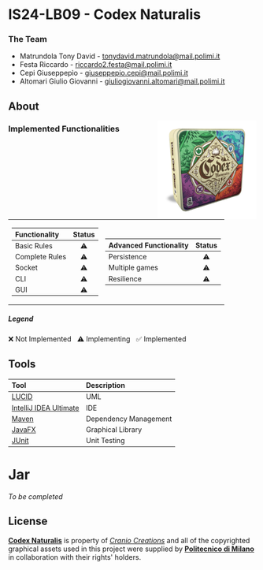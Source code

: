 # IS24-LB09 - Codex Naturalis


### The Team

* Matrundola Tony David - tonydavid.matrundola@mail.polimi.it
* Festa Riccardo - riccardo2.festa@mail.polimi.it
* Cepi Giuseppepìo - giuseppepio.cepi@mail.polimi.it
* Altomari Giulio Giovanni - giuliogiovanni.altomari@mail.polimi.it

## About

<img src="Github/Codex.png" width=200px height=200px align="right"/>


### Implemented Functionalities
<table>
<tr><td>

| Functionality     |  Status    |
|:------------------|:----------:|
| Basic Rules       | :warning:  |
| Complete Rules    | :warning:  |
| Socket            | :warning:  |
| CLI               | :warning:  |
| GUI               | :warning:  |

</td><td>

| Advanced Functionality  |   Status   |
|:------------------------|:----------:|
| Persistence             | :warning:  |
| Multiple games          | :warning:  |
| Resilience              | :warning:  |

</td></tr>
</table>

##### Legend
:x: Not Implemented &nbsp;&nbsp;:warning: Implementing &nbsp;&nbsp;:white_check_mark: Implemented

## Tools
| Tool                                                     | Description           |
|:---------------------------------------------------------|:----------------------|
| [LUCID](https://lucid.app)                               | UML                   |
| [IntelliJ IDEA Ultimate](https://www.jetbrains.com/idea) | IDE                   |
| [Maven](https://maven.apache.org)                        | Dependency Management |
| [JavaFX](https://openjfx.io)                             | Graphical Library     |
| [JUnit](https://junit.org/junit5)                        | Unit Testing          |


# Jar

_To be completed_





## License
[**Codex Naturalis**](https://www.craniocreations.it/prodotto/codex-naturalis) is property of [_Cranio Creations_] and all of the copyrighted graphical assets used in this project were supplied by [**Politecnico di Milano**] in collaboration with their rights' holders.

[_Cranio Creations_]: https://www.craniocreations.it/
[**Politecnico di Milano**]: https://www.polimi.it/
